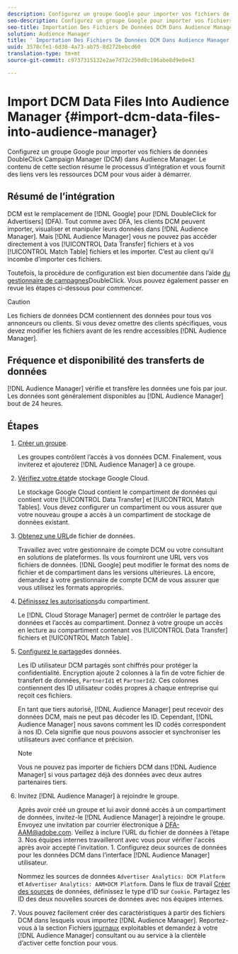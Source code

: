 ```yaml
---
description: Configurez un groupe Google pour importer vos fichiers de données DoubleClick Campaign Manager (DCM) dans Audience Manager. Le contenu de cette section résume le processus d’intégration et vous fournit des liens vers les ressources DCM pour vous aider à démarrer.
seo-description: Configurez un groupe Google pour importer vos fichiers de données DoubleClick Campaign Manager (DCM) dans Audience Manager. Le contenu de cette section résume le processus d’intégration et vous fournit des liens vers les ressources DCM pour vous aider à démarrer.
seo-title: Importation Des Fichiers De Données DCM Dans Audience Manager
solution: Audience Manager
title: ' Importation Des Fichiers De Données DCM Dans Audience Manager'
uuid: 3578cfe1-6d30-4a73-ab75-8d272bebcd60
translation-type: tm+mt
source-git-commit: c9737315132e2ae7d72c250d8c196abe8d9e0e43

---
```



# Import DCM Data Files Into Audience Manager {#import-dcm-data-files-into-audience-manager}

Configurez un groupe Google pour importer vos fichiers de données DoubleClick Campaign Manager (DCM) dans Audience Manager. Le contenu de cette section résume le processus d’intégration et vous fournit des liens vers les ressources DCM pour vous aider à démarrer.

## Résumé de l’intégration

DCM est le remplacement de [!DNL Google] pour [!DNL DoubleClick for Advertisers] (DFA). Tout comme avec DFA, les clients DCM peuvent importer, visualiser et manipuler leurs données dans [!DNL Audience Manager]. Mais [!DNL Audience Manager] vous ne pouvez pas accéder directement à vos [!UICONTROL Data Transfer] fichiers et à vos [!UICONTROL Match Table] fichiers et les importer. C’est au client qu’il incombe d’importer ces fichiers.

Toutefois, la procédure de configuration est bien documentée dans l’aide [du gestionnaire de campagnes](https://support.google.com/dcm/partner/answer/2941575?hl=en&ref_topic=6107456)DoubleClick. Vous pouvez également passer en revue les étapes ci-dessous pour commencer.

>[!CAUTION]
>
>Les fichiers de données DCM contiennent des données pour tous vos annonceurs ou clients. Si vous devez omettre des clients spécifiques, vous devez modifier les fichiers avant de les rendre accessibles [!DNL Audience Manager].

## Fréquence et disponibilité des transferts de données

[!DNL Audience Manager] vérifie et transfère les données une fois par jour. Les données sont généralement disponibles au [!DNL Audience Manager] bout de 24 heures.

## Étapes

1. [Créer un groupe](https://support.google.com/dcm/partner/answer/3370419?hl=en&ref_topic=6107456).

   Les groupes contrôlent l’accès à vos données DCM. Finalement, vous inviterez et ajouterez [!DNL Audience Manager] à ce groupe.

1. [Vérifiez votre état](https://support.google.com/dcm/partner/answer/3370481?hl=en&ref_topic=6107456)de stockage Google Cloud.

   Le stockage Google Cloud contient le compartiment de données qui contient votre [!UICONTROL Data Transfer] et [!UICONTROL Match Tables]. Vous devez configurer un compartiment ou vous assurer que votre nouveau groupe a accès à un compartiment de stockage de données existant.

1. [Obtenez une URL](https://support.google.com/dcm/partner/answer/3370482?hl=en&ref_topic=6107456)de fichier de données.

   Travaillez avec votre gestionnaire de compte DCM ou votre consultant en solutions de plateformes. Ils vous fourniront une URL vers vos fichiers de données. [!DNL Google] peut modifier le format des noms de fichier et de compartiment dans les versions ultérieures. Là encore, demandez à votre gestionnaire de compte DCM de vous assurer que vous utilisez les formats appropriés.

1. [Définissez les autorisations](https://cloud.google.com/storage/docs/cloud-console?csw=1#_bucketpermission)du compartiment.

   Le [!DNL Cloud Storage Manager] permet de contrôler le partage des données et l’accès au compartiment. Donnez à votre groupe un accès en lecture au compartiment contenant vos [!UICONTROL Data Transfer] fichiers et [!UICONTROL Match Table] .

1. [Configurez le partage](https://support.google.com/dcm/partner/answer/6206106?hl=en)des données.

   Les ID utilisateur DCM partagés sont chiffrés pour protéger la confidentialité. Encryption ajoute 2 colonnes à la fin de votre fichier de transfert de données, `PartnerId1` et `PartnerId2`. Ces colonnes contiennent des ID utilisateur codés propres à chaque entreprise qui reçoit ces fichiers.

   En tant que tiers autorisé, [!DNL Audience Manager] peut recevoir des données DCM, mais ne peut pas décoder les ID. Cependant, [!DNL Audience Manager] nous savons comment les ID codés correspondent à nos ID. Cela signifie que nous pouvons associer et synchroniser les utilisateurs avec confiance et précision.

   >[!NOTE]
   >Vous ne pouvez pas importer de fichiers DCM dans [!DNL Audience Manager] si vous partagez déjà des données avec deux autres partenaires tiers.

1. Invitez [!DNL Audience Manager] à rejoindre le groupe.

   Après avoir créé un groupe et lui avoir donné accès à un compartiment de données, invitez-le [!DNL Audience Manager] à rejoindre le groupe. Envoyez une invitation par courrier électronique à DFA-AAM@adobe.com. Veillez à inclure l’URL du fichier de données à l’étape 3. Nos équipes internes travailleront avec vous pour vérifier l'accès après avoir accepté l'invitation. 1. Configurez deux sources de données pour les données DCM dans l’interface [!DNL Audience Manager] utilisateur.

   Nommez les sources de données `Advertiser Analytics: DCM Platform` et `Advertiser Analytics: AAM+DCM Platform`. Dans le flux de travail [Créer des sources](../../../features/manage-datasources.md#create-data-source) de données, définissez le type d’ID sur `Cookie`. Partagez les ID des deux nouvelles sources de données avec nos équipes internes.

1. Vous pouvez facilement créer des caractéristiques à partir des fichiers DCM dans lesquels vous importez [!DNL Audience Manager]. Reportez-vous à la section Fichiers [journaux](../../../integration/media-data-integration/actionable-log-files.md) exploitables et demandez à votre [!DNL Audience Manager] consultant ou au service à la clientèle d’activer cette fonction pour vous.
